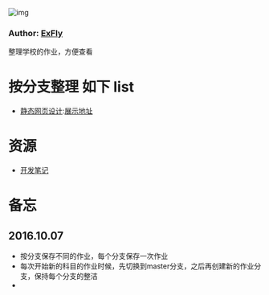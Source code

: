 ![img](https://avatars1.githubusercontent.com/u/22613193?v=3&s=466)
### Author: [ExFly](https://github.com/ExFly)

整理学校的作业，方便查看

# 按分支整理 如下 list
* [静态网页设计](https://github.com/ExFly/SchooWork/tree/web-design-static):[展示地址](https://exfly.github.io/ProjectExhibition/ExsxuHomepage/v2/index.html)

# 资源
* [开发笔记](https://github.com/ExFly/NoteBookForDevelop)

# 备忘

## 2016.10.07
* 按分支保存不同的作业，每个分支保存一次作业
* 每次开始新的科目的作业时候，先切换到master分支，之后再创建新的作业分支，保持每个分支的整洁
*
